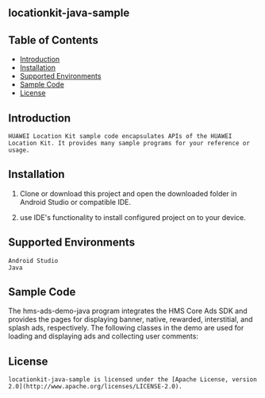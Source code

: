 ##  locationkit-java-sample


## Table of Contents

 * [Introduction](#introduction)
 * [Installation](#installation)
 * [Supported Environments](#supported-environments)
 * [Sample Code](#sample-code)
 * [License](#license)
 
 
## Introduction
    HUAWEI Location Kit sample code encapsulates APIs of the HUAWEI Location Kit. It provides many sample programs for your reference or usage.
   

## Installation
   
   1. Clone or download this project and open the downloaded folder in Android Studio or compatible IDE.

   2. use IDE's functionality to install configured project on to your device.
   
    
## Supported Environments
	Android Studio
	Java


## Sample Code
The hms-ads-demo-java program integrates the HMS Core Ads SDK and provides the pages for displaying banner, native, rewarded, interstitial, and splash ads, respectively.
The following classes in the demo are used for loading and displaying ads and collecting user comments:


##  License
    locationkit-java-sample is licensed under the [Apache License, version 2.0](http://www.apache.org/licenses/LICENSE-2.0).
    

